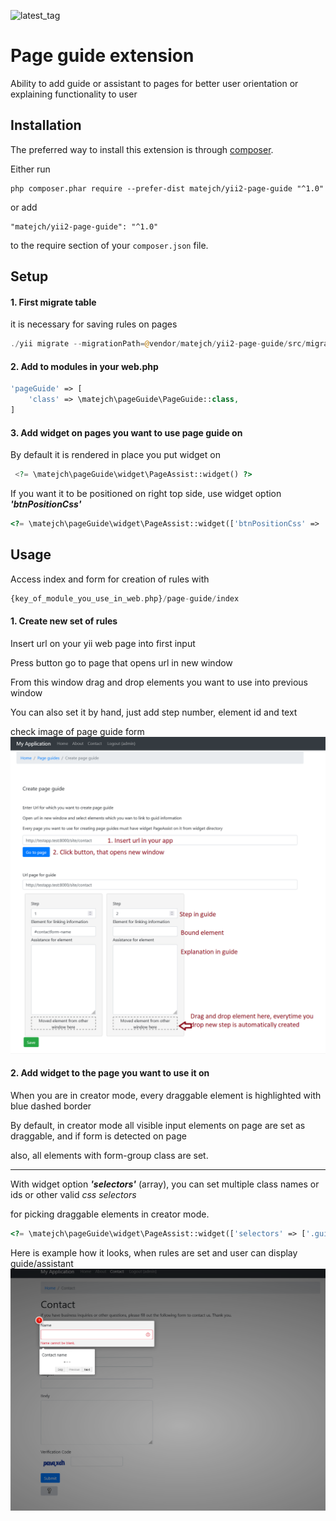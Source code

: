 ![latest_tag](https://badgen.net/github/tag/Matej-ch/yii2-page-guide)

Page guide extension
====================
Ability to add guide or assistant to pages for better user orientation or explaining functionality to user

Installation
------------

The preferred way to install this extension is through [composer](http://getcomposer.org/download/).

Either run

```
php composer.phar require --prefer-dist matejch/yii2-page-guide "^1.0"
```

or add

```
"matejch/yii2-page-guide": "^1.0"
```

to the require section of your `composer.json` file.

Setup
-----

#### 1. First migrate table

it is necessary for saving rules on pages

```php 
./yii migrate --migrationPath=@vendor/matejch/yii2-page-guide/src/migrations
```

#### 2. Add to modules in your web.php

```php 
'pageGuide' => [
    'class' => \matejch\pageGuide\PageGuide::class,
]

```

#### 3. Add widget on pages you want to use page guide on

By default it is rendered in place you put widget on

```php
 <?= \matejch\pageGuide\widget\PageAssist::widget() ?>
```

If you want it to be positioned on right top side, use widget option **_'btnPositionCss'_**

```php 
<?= \matejch\pageGuide\widget\PageAssist::widget(['btnPositionCss' => 'position: fixed;top: 100px;right: -2px;']) ?>

```

Usage
-----
Access index and form for creation of rules with 

```php 
{key_of_module_you_use_in_web.php}/page-guide/index
```
#### 1. Create new set of rules

Insert url on your yii web page into first input

Press button go to page that opens url in new window

From this window drag and drop elements you want to use into previous window

You can also set it by hand, just add step number, element id and text

check image of page guide form
![](readme/Create%20page%20guide.png)


#### 2. Add widget to the page you want to use it on

When you are in creator mode, every draggable element is highlighted with blue dashed border

By default, in creator mode all visible input elements on page are set as draggable, and if form is detected on page

also, all elements with form-group class are set.

------

With widget option _**'selectors'**_ (array), you can set multiple class names or ids or other valid _css selectors_

for picking draggable elements in creator mode.

```php 
<?= \matejch\pageGuide\widget\PageAssist::widget(['selectors' => ['.guide','#selectable_id']]) ?>

```


Here is example how it looks, when rules are set and user can display guide/assistant
![](readme/Contact%20with%20guide.png)
